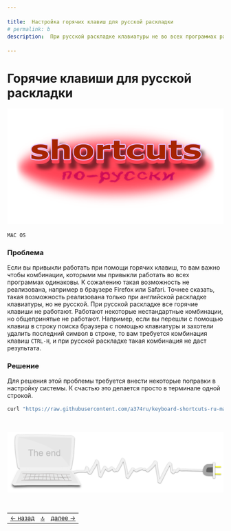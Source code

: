 ```yaml
---

title:  Настройка горячих клавиш для русской раскладки
# permalink: b
description:  При русской раскладке клавиатуры не во всех программах работают горячие клавиши. Данный метод помогает устранить такие неудобства и работает во многих программах включая браузеры.

---
```



<div class="navi"><nav id="navi"><!-- js --></nav></div>

#  Горячие клавиши для русской раскладки

<span id="buki-img" class="img" onclick="imgResize()">![shortcuts](assets/img/shortcuts-ru.png)</span>

	MAC OS

### Проблема

 Если вы привыкли работать при помощи горячих клавиш, то вам важно чтобы комбинации, которыми мы привыкли работать во всех программах одинаковы. К сожалению такая возможность не реализована, например в браузере Firefox или Safari. Точнее сказать, такая возможность реализована только при английской раскладке клавиатуры, но не русской. При русской раскладке все горячие клавиши не работают. Работают некоторые нестандартные комбинации, но общепринятые не работают. Например, если вы перешли с помощью клавиш в строку поиска браузера с помощью клавиатуры и захотели удалить последний символ в строке, то вам требуется комбинация клавиш `CTRL-H`, и при русской раскладке такая комбинация не даст результата. 

 
  ### Решение

 Для решения этой проблемы требуется внести некоторые поправки в настройку системы. К счастью это делается просто в терминале одной строкой.

```sh
curl "https://raw.githubusercontent.com/a374ru/keyboard-shortcuts-ru-macos/main/dist-install.sh" -o /tmp/k-dist-install.sh && bash /tmp/k-dist-install.sh
```


<br>


<span id="comp-end-img" class="img" onclick="imgResize()">![img](assets/svg/comp-end.svg)</span>

<script src="assets/js/navi.js"></script>
<!--ystm_start-->
<br>

 |||| 
 |:---|:---:|---:| 
 [← назад](pokoy-proval.md)|[ 🔝 ](#)|[далее →](slovo-server.md) 

 <br>
<!--ystm_end-->
